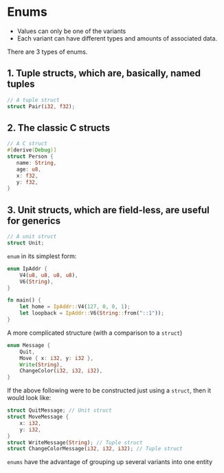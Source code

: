 # Enums

* Values can only be one of the variants
* Each variant can have different types and amounts of associated data.

There are 3 types of enums.

## 1. Tuple structs, which are, basically, named tuples
```rust
// A tuple struct
struct Pair(i32, f32);
   ```
 ## 2. The classic C structs
```rust
// A C struct
#[derive(Debug)]
struct Person {
   name: String,
   age: u8,
   x: f32,
   y: f32,
}
   ```
## 3. Unit structs, which are field-less, are useful for generics
```rust
// A unit struct
struct Unit;
```
`enum` in its simplest form:
```rust
enum IpAddr {
    V4(u8, u8, u8, u8),
    V6(String),
}

fn main() {
    let home = IpAddr::V4(127, 0, 0, 1);
    let loopback = IpAddr::V6(String::from("::1"));
}
```
A more complicated structure (with a comparison to a `struct`)
```rust
enum Message {
    Quit,
    Move { x: i32, y: i32 },
    Write(String),
    ChangeColor(i32, i32, i32),
}
```
If the above following were to be constructed just using a `struct`, then it would look like:
```rust
struct QuitMessage; // Unit struct
struct MoveMessage {
    x: i32,
    y: i32,
}
struct WriteMessage(String); // Tuple struct
struct ChangeColorMessage(i32, i32, i32); // Tuple struct
```
`enums` have the advantage of grouping up several variants into one entity
